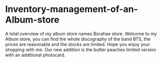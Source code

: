# Inventory-management-of-an-Album-store
A total overview of my album store names Borahae store.
Welcome to my Album store, you can find the whole discography of the band BTS, the prices are reasonable and the stocks are limited. 
Hope you enjoy your shopping with me. 
Our new addition is the butter peaches limited version with an additional photocard.
